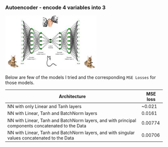 ### Autoencoder - encode 4 variables into 3
![Autoencoder](/imgs/Autoencoder.jpeg)


Below are few of the models I tried and the corresponding `MSE Losses` for those models.

Architecture | MSE loss|
-------------|----------
NN with only Linear and Tanh layers | ~0.021 |
NN with Linear, Tanh and BatchNorm layers | 0.0161 |
NN with Linear, Tanh and BatchNorm layers, and with principal components concatenated to the Data | 0.00774 |
NN with Linear, Tanh and BatchNorm layers, and with singular values concatenated to the Data | 0.00706 |


